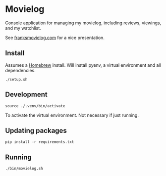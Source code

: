 # Movielog

Console application for managing my movielog, including reviews, viewings, and my watchlist.

See [franksmovielog.com](https://www.franksmovielog.com) for a nice presentation.

## Install

Assumes a [Homebrew](https://brew.sh/) install. Will install pyenv, a virtual environment and all dependencies.

```
./setup.sh
```

## Development

```
source ./.venv/bin/activate

```

To activate the virtual environment. Not necessary if just running.

## Updating packages

```
pip install -r requirements.txt
```

## Running

```
./bin/movielog.sh
```
